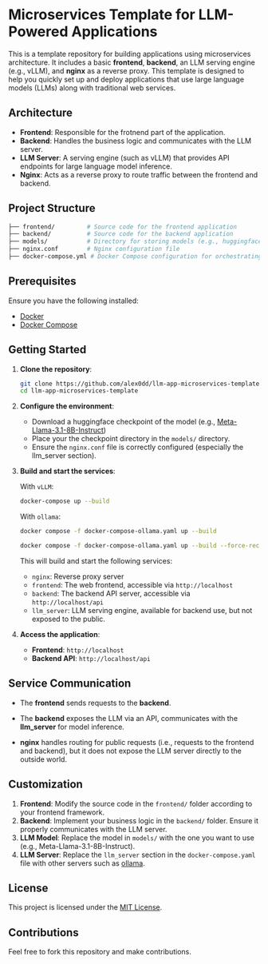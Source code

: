 # Microservices Template for LLM-Powered Applications

This is a template repository for building applications using microservices architecture. It includes a basic **frontend**, **backend**, an LLM serving engine (e.g., vLLM), and **nginx** as a reverse proxy. This template is designed to help you quickly set up and deploy applications that use large language models (LLMs) along with traditional web services.

## Architecture

- **Frontend**: Responsible for the frotnend part of the application.
- **Backend**: Handles the business logic and communicates with the LLM server.
- **LLM Server**: A serving engine (such as vLLM) that provides API endpoints for large language model inference.
- **Nginx**: Acts as a reverse proxy to route traffic between the frontend and backend.

## Project Structure

```bash
├── frontend/         # Source code for the frontend application
├── backend/          # Source code for the backend application
├── models/           # Directory for storing models (e.g., huggingface checkpoints)
├── nginx.conf        # Nginx configuration file
├── docker-compose.yml # Docker Compose configuration for orchestrating services
```

## Prerequisites

Ensure you have the following installed:

- [Docker](https://www.docker.com/)
- [Docker Compose](https://docs.docker.com/compose/)

## Getting Started

1. **Clone the repository**:

   ```bash
   git clone https://github.com/alex0dd/llm-app-microservices-template.git
   cd llm-app-microservices-template
   ```

2. **Configure the environment**:
   - Download a huggingface checkpoint of the model (e.g., [Meta-Llama-3.1-8B-Instruct](https://huggingface.co/meta-llama/Meta-Llama-3.1-8B-Instruct))
   - Place your the checkpoint directory in the `models/` directory.
   - Ensure the `nginx.conf` file is correctly configured (especially the llm_server section).

3. **Build and start the services**:

   With `vLLM`:
   ```bash
   docker-compose up --build
   ```

   With `ollama`:
   ```bash
   docker compose -f docker-compose-ollama.yaml up --build
   
   docker compose -f docker-compose-ollama.yaml up --build --force-recreate --remove-orphans
   ```

   This will build and start the following services:
   - `nginx`: Reverse proxy server
   - `frontend`: The web frontend, accessible via `http://localhost`
   - `backend`: The backend API server, accessible via `http://localhost/api`
   - `llm_server`: LLM serving engine, available for backend use, but not exposed to the public.

4. **Access the application**:
   - **Frontend**: `http://localhost`
   - **Backend API**: `http://localhost/api`

## Service Communication

- The **frontend** sends requests to the **backend**.
- The **backend** exposes the LLM via an API, communicates with the **llm_server** for model inference.

- **nginx** handles routing for public requests (i.e., requests to the frontend and backend), but it does not expose the LLM server directly to the outside world.

## Customization

1. **Frontend**: Modify the source code in the `frontend/` folder according to your frontend framework.
2. **Backend**: Implement your business logic in the `backend/` folder. Ensure it properly communicates with the LLM server.
3. **LLM Model**: Replace the model in `models/` with the one you want to use (e.g., Meta-Llama-3.1-8B-Instruct).
4. **LLM Server**: Replace the `llm_server` section in the `docker-compose.yaml` file with other servers such as [ollama](https://ollama.com/).

## License

This project is licensed under the [MIT License](LICENSE).

## Contributions

Feel free to fork this repository and make contributions.